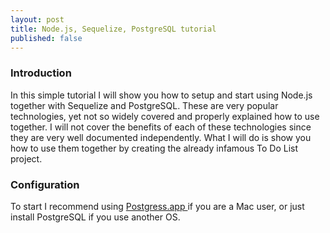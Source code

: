```yaml
---
layout: post
title: Node.js, Sequelize, PostgreSQL tutorial
published: false
---
```


### Introduction

In this simple tutorial I will show you how to setup and start using Node.js together with Sequelize and PostgreSQL. These are very 
popular technologies, yet not so widely covered and properly explained how to use together. I will not cover the benefits of each of these
technologies since they are very well documented independently. What I will do is show you how to use them together by creating the already
infamous To Do List project.

### Configuration

To start I recommend using <a href="http://postgresapp.com/" target="_blank"> Postgress.app </a> if you are a Mac user, or just install PostgreSQL if you use
another OS.
